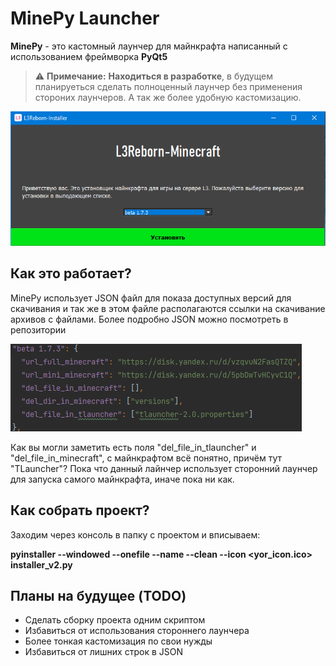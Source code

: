 # **MinePy Launcher**

**MinePy** - это кастомный лаунчер для майнкрафта написанный с использованием фреймворка **PyQt5**

> ⚠ **Примечание:** **Находиться в разработке**, в будущем планируеться сделать полноценный лаунчер без применения стороних лаунчеров. А так же более удобную кастомизацию.

![screenshot](./screen/main_window.png)

## Как это работает?

MinePy использует JSON файл для показа доступных версий для скачивания и так же в этом файле располагаются ссылки на скачивание архивов с файлами.
Более подробно JSON можно посмотреть в репозитории

![screenshot](./screen/json_example.png)

Как вы могли заметить есть поля "del_file_in_tlauncher" и "del_file_in_minecraft", с майнкрафтом всё понятно, причём тут "TLauncher"?
Пока что данный лайнчер использует сторонний лаунчер для запуска самого майнкрафта, иначе пока ни как.

## Как собрать проект?

Заходим через консоль в папку с проектом и вписываем:

**pyinstaller --windowed --onefile --name <your-name> --clean --icon <yor_icon.ico> installer_v2.py**

## Планы на будущее (TODO)
- Сделать сборку проекта одним скриптом
- Избавиться от использования стороннего лаунчера
- Более тонкая кастомизация по свои нужды
- Избавиться от лишних строк в JSON